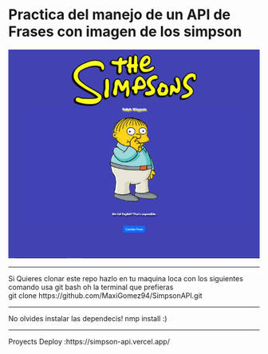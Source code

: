 <h1>Practica del manejo de un API de Frases con imagen de los simpson </h1>
<img src="./src/assets/captura  de api simpson.PNG" alt" captura del proyecto API">

<hr>
Si Quieres clonar este repo 
hazlo en tu maquina loca con los siguientes comando 
usa git bash oh la terminal que prefieras <br>
git clone https://github.com/MaxiGomez94/SimpsonAPI.git
<hr>
No olvides instalar las dependecis!
nmp install :)
<hr>
Proyects Deploy :https://simpson-api.vercel.app/
